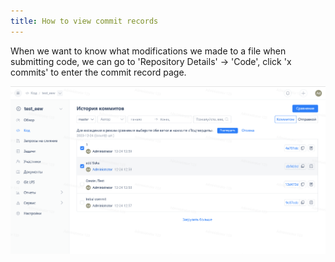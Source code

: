 ```yaml
---
title: How to view commit records
---
```



When we want to know what modifications we made to a file when submitting code, we can go to 'Repository Details' -> 'Code', click 'x commits' to enter the commit record page.

![Image Description](../../../../../assets/image159.png)